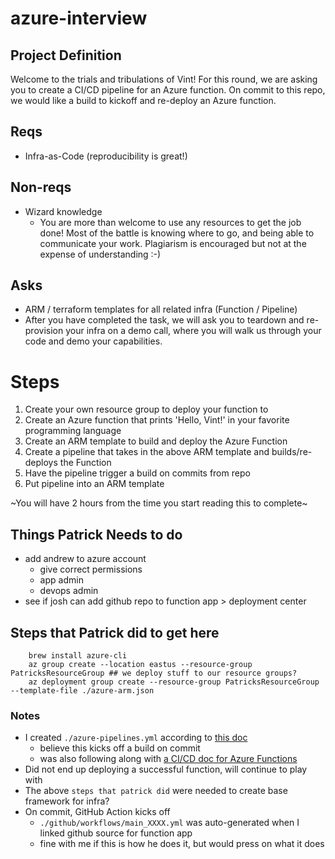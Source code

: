 # azure-interview

## Project Definition
Welcome to the trials and tribulations of Vint! For this round, we are asking you to create a CI/CD pipeline for an Azure function. On commit to this repo, we would like a build to kickoff and re-deploy an Azure function.

## Reqs
* Infra-as-Code (reproducibility is great!)

## Non-reqs
* Wizard knowledge
  * You are more than welcome to use any resources to get the job done! Most of the battle is knowing where to go, and being able to communicate your work. Plagiarism is encouraged but not at the expense of understanding :-)

## Asks
* ARM / terraform templates for all related infra (Function / Pipeline)
* After you have completed the task, we will ask you to teardown and re-provision your infra on a demo call, where you will walk us through your code and demo your capabilities.

# Steps
1. Create your own resource group to deploy your function to
2. Create an Azure function that prints 'Hello, Vint!' in your favorite programming language
3. Create an ARM template to build and deploy the Azure Function
4. Create a pipeline that takes in the above ARM template and builds/re-deploys the Function
5. Have the pipeline trigger a build on commits from repo
6. Put pipeline into an ARM template

~You will have 2 hours from the time you start reading this to complete~

## Things Patrick Needs to do
- add andrew to azure account
  - give correct permissions
  - app admin
  - devops admin
- see if josh can add github repo to function app > deployment center

## Steps that Patrick did to get here
```
    brew install azure-cli 
    az group create --location eastus --resource-group PatricksResourceGroup ## we deploy stuff to our resource groups?
    az deployment group create --resource-group PatricksResourceGroup --template-file ./azure-arm.json
```

### Notes
- I created ```./azure-pipelines.yml``` according to [this doc](https://docs.microsoft.com/en-us/azure/azure-resource-manager/templates/add-template-to-azure-pipelines)
  - believe this kicks off a build on commit
  - was also following along with [a CI/CD doc for Azure Functions](https://www.azuredevopslabs.com/labs/vstsextend/azurefunctions/)
- Did not end up deploying a successful function, will continue to play with
- The above ```steps that patrick did``` were needed to create base framework for infra?
- On commit, GitHub Action kicks off
  - ```./github/workflows/main_XXXX.yml``` was auto-generated when I linked github source for function app
  - fine with me if this is how he does it, but would press on what it does